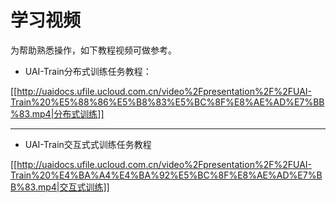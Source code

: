 

# 学习视频


为帮助熟悉操作，如下教程视频可做参考。


  * UAI-Train分布式训练任务教程：

[[http://uaidocs.ufile.ucloud.com.cn/video%2Fpresentation%2F%2FUAI-Train%20%E5%88%86%E5%B8%83%E5%BC%8F%E8%AE%AD%E7%BB%83.mp4|分布式训练]]

------------------

  * UAI-Train交互式式训练任务教程

[[http://uaidocs.ufile.ucloud.com.cn/video%2Fpresentation%2F%2FUAI-Train%20%E4%BA%A4%E4%BA%92%E5%BC%8F%E8%AE%AD%E7%BB%83.mp4|交互式训练]]


